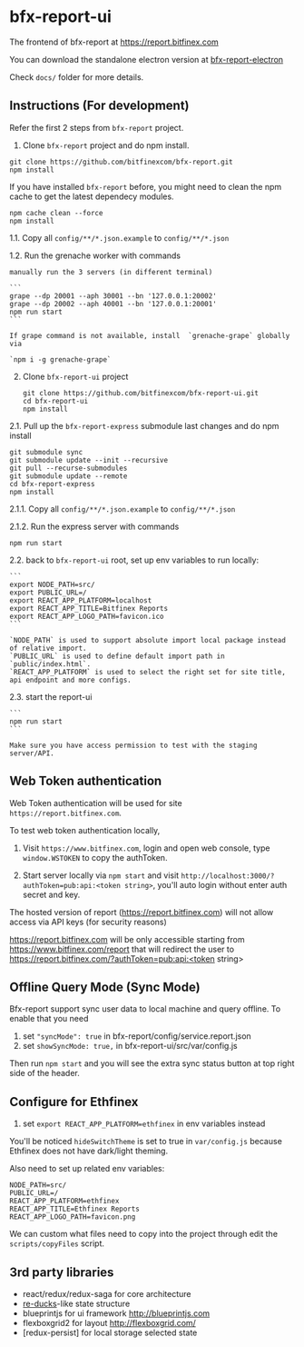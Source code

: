 # bfx-report-ui

The frontend of bfx-report at https://report.bitfinex.com

You can download the standalone electron version at [bfx-report-electron](https://github.com/bitfinexcom/bfx-report-electron)

Check `docs/` folder for more details.

## Instructions (For development)

Refer the first 2 steps from `bfx-report` project.

1. Clone `bfx-report` project and do npm install.

```
git clone https://github.com/bitfinexcom/bfx-report.git
npm install
```

If you have installed `bfx-report` before, you might need to clean the npm cache to get the latest dependecy modules.

```
npm cache clean --force
npm install
```

1.1. Copy all `config/**/*.json.example` to `config/**/*.json`

1.2. Run the grenache worker with commands

    manually run the 3 servers (in different terminal)

    ```
    grape --dp 20001 --aph 30001 --bn '127.0.0.1:20002'
    grape --dp 20002 --aph 40001 --bn '127.0.0.1:20001'
    npm run start
    ```

    If grape command is not available, install  `grenache-grape` globally via

    `npm i -g grenache-grape`

2. Clone `bfx-report-ui` project

    ```
    git clone https://github.com/bitfinexcom/bfx-report-ui.git
    cd bfx-report-ui
    npm install
    ```

2.1. Pull up the `bfx-report-express` submodule last changes and do npm install

```
git submodule sync
git submodule update --init --recursive
git pull --recurse-submodules
git submodule update --remote
cd bfx-report-express
npm install
```

2.1.1. Copy all `config/**/*.json.example` to `config/**/*.json`

2.1.2. Run the express server with commands

```
npm run start
```

2.2. back to `bfx-report-ui` root, set up env variables to run locally:

    ```
    export NODE_PATH=src/
    export PUBLIC_URL=/
    export REACT_APP_PLATFORM=localhost
    export REACT_APP_TITLE=Bitfinex Reports
    export REACT_APP_LOGO_PATH=favicon.ico
    ```

    `NODE_PATH` is used to support absolute import local package instead of relative import.
    `PUBLIC_URL` is used to define default import path in `public/index.html`.
    `REACT_APP_PLATFORM` is used to select the right set for site title, api endpoint and more configs.

2.3. start the report-ui

    ```
    npm run start
    ```

    Make sure you have access permission to test with the staging server/API.

## Web Token authentication

Web Token authentication will be used for site `https://report.bitfinex.com`.

To test web token authentication locally,

1. Visit `https://www.bitfinex.com`, login and open web console, type `window.WSTOKEN` to copy the authToken.

2. Start server locally via `npm start` and visit `http://localhost:3000/?authToken=pub:api:<token string>`, you'll auto login without enter auth secret and key.

The hosted version of report (https://report.bitfinex.com) will not allow access via API keys (for security reasons)

https://report.bitfinex.com will be only accessible starting from https://www.bitfinex.com/report that will redirect the user to https://report.bitfinex.com/?authToken=pub:api:<token string>

## Offline Query Mode (Sync Mode)

Bfx-report support sync user data to local machine and query offline. To enable that you need
1. set `"syncMode": true` in bfx-report/config/service.report.json
2. set `showSyncMode: true,` in bfx-report-ui/src/var/config.js

Then run `npm start` and you will see the extra sync status button at top right side of the header.

## Configure for Ethfinex

1. set `export REACT_APP_PLATFORM=ethfinex` in env variables instead

You'll be noticed `hideSwitchTheme` is set to true in `var/config.js` because Ethfinex does not have dark/light theming.

Also need to set up related env variables:

```
NODE_PATH=src/
PUBLIC_URL=/
REACT_APP_PLATFORM=ethfinex
REACT_APP_TITLE=Ethfinex Reports
REACT_APP_LOGO_PATH=favicon.png
```

We can custom what files need to copy into the project through edit the `scripts/copyFiles` script.

## 3rd party libraries

* react/redux/redux-saga for core architecture
* [re-ducks](https://github.com/alexnm/re-ducks)-like state structure
* blueprintjs for ui framework http://blueprintjs.com
* flexboxgrid2 for layout http://flexboxgrid.com/
* [redux-persist] for local storage selected state

